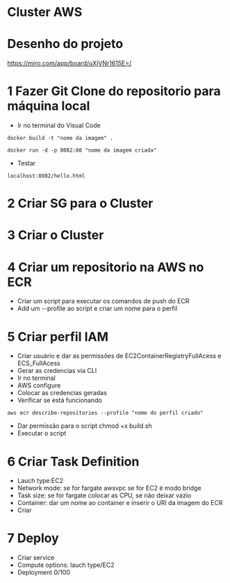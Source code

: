 # Cluster AWS

# Desenho do projeto
https://miro.com/app/board/uXjVNr1615E=/

# 1 Fazer Git Clone do repositorio para máquina local

- Ir no terminal do Visual Code

```
docker build -t "nome da imagem" .
```
```
docker run -d -p 8082:80 "nome da imagem criada" 
```
- Testar

```
localhost:8082/hello.html
```

# 2 Criar SG para o Cluster 

# 3 Criar o Cluster

# 4 Criar um repositorio na AWS no ECR

- Criar um script para executar os comandos de push do ECR
- Add um --profile ao script e criar um nome para o perfil

# 5 Criar perfil IAM

- Criar usuário e dar as permissões de EC2ContainerRegistryFullAcess e ECS_FullAcess
- Gerar as credencias via CLI
- Ir no terminal
- AWS configure
- Colocar as credencias geradas
- Verificar se está funcionando

```
aws ecr describe-repositories --profile "nome do perfil criado"
```
- Dar permissão para o script chmod +x build.sh
- Executar o script

# 6 Criar Task Definition 

- Lauch type:EC2 
- Network mode: se for fargate awsvpc se for EC2 é modo bridge
- Task size: se for fargate colocar as CPU, se não deixar vazio
- Container: dar um nome ao container e inserir o URI da imagem do ECR
- Criar

# 7 Deploy 

- Criar service 
- Compute options: lauch type/EC2
- Deployment 0/100




